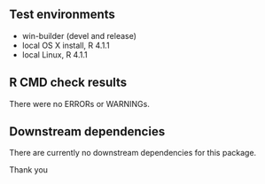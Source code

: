 ## Test environments
* win-builder (devel and release)
* local OS X install, R 4.1.1
* local Linux, R 4.1.1

## R CMD check results
There were no ERRORs or WARNINGs. 

  
## Downstream dependencies
There are currently no downstream dependencies for this package.

Thank you

